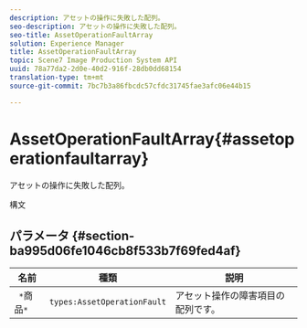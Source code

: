 ```yaml
---
description: アセットの操作に失敗した配列。
seo-description: アセットの操作に失敗した配列。
seo-title: AssetOperationFaultArray
solution: Experience Manager
title: AssetOperationFaultArray
topic: Scene7 Image Production System API
uuid: 78a77da2-2d0e-40d2-916f-28db0dd68154
translation-type: tm+mt
source-git-commit: 7bc7b3a86fbcdc57cfdc31745fae3afc06e44b15

---
```



# AssetOperationFaultArray{#assetoperationfaultarray}

アセットの操作に失敗した配列。

構文

## パラメータ {#section-ba995d06fe1046cb8f533b7f69fed4af}

| 名前 | 種類 | 説明 |
|---|---|---|
| ` *`商品`*` | `types:AssetOperationFault` | アセット操作の障害項目の配列です。 |

